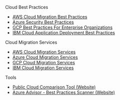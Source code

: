 Cloud Best Practices
  * [AWS Cloud Migration Best Practices](https://aws.amazon.com/blogs/enterprise-strategy/21-best-practices-for-your-cloud-migration/)
  * [Azure Security Best Practices](https://docs.microsoft.com/en-us/azure/security/security-best-practices-and-patterns) 
  * [GCP Best Practices For Enterprise Organizations](https://cloud.google.com/docs/enterprise/best-practices-for-enterprise-organizations)
  * [IBM Cloud Application Deployment Best Practices](https://www.ibm.com/developerworks/cloud/library/cl-best-practices-deploying-apps-in-cloud/index.html)

Cloud Migration Services
  * [AWS Cloud Migration Services](https://aws.amazon.com/cloud-migration/)
  * [Azure Cloud Migration Services](https://azure.microsoft.com/en-us/migration/)
  * [GCP Cloud Migration Services](https://cloud.google.com/solutions/migration-center/)
  * [IBM Cloud Migration Services](https://www.ibm.com/cloud/migration-services)
  
  Tools
  * [Public Cloud Comparison Tool (Website)](http://cloudcomparison.seanasaservice.com)
  * [Azure Advisor - Best Practices Scanner (Website)](https://azure.microsoft.com/en-us/services/advisor/)
  
